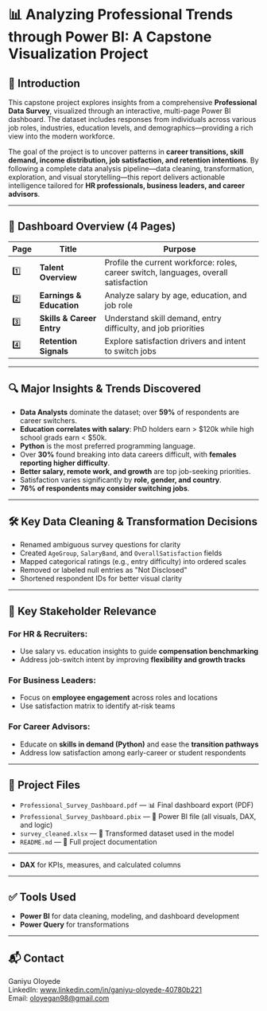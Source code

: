 # 📊 Analyzing Professional Trends through Power BI: A Capstone Visualization Project

## 📘 Introduction

This capstone project explores insights from a comprehensive **Professional Data Survey**, visualized through an interactive, multi-page Power BI dashboard. The dataset includes responses from individuals across various job roles, industries, education levels, and demographics—providing a rich view into the modern workforce.

The goal of the project is to uncover patterns in **career transitions, skill demand, income distribution, job satisfaction, and retention intentions**. By following a complete data analysis pipeline—data cleaning, transformation, exploration, and visual storytelling—this report delivers actionable intelligence tailored for **HR professionals, business leaders, and career advisors**.

---

## 🧭 Dashboard Overview (4 Pages)

| Page | Title                      | Purpose |
|------|----------------------------|---------|
| 1️⃣  | **Talent Overview**        | Profile the current workforce: roles, career switch, languages, overall satisfaction |
| 2️⃣  | **Earnings & Education**   | Analyze salary by age, education, and job role |
| 3️⃣  | **Skills & Career Entry**  | Understand skill demand, entry difficulty, and job priorities |
| 4️⃣  | **Retention Signals**      | Explore satisfaction drivers and intent to switch jobs |

---

## 🔍 Major Insights & Trends Discovered

- **Data Analysts** dominate the dataset; over **59%** of respondents are career switchers.
- **Education correlates with salary**: PhD holders earn > $120k while high school grads earn < $50k.
- **Python** is the most preferred programming language.
- Over **30%** found breaking into data careers difficult, with **females reporting higher difficulty**.
- **Better salary, remote work, and growth** are top job-seeking priorities.
- Satisfaction varies significantly by **role, gender, and country**.
- **76% of respondents may consider switching jobs**.

---

## 🛠️ Key Data Cleaning & Transformation Decisions

- Renamed ambiguous survey questions for clarity
- Created `AgeGroup`, `SalaryBand`, and `OverallSatisfaction` fields
- Mapped categorical ratings (e.g., entry difficulty) into ordered scales
- Removed or labeled null entries as "Not Disclosed"
- Shortened respondent IDs for better visual clarity

---

## 👥 Key Stakeholder Relevance

### For HR & Recruiters:
- Use salary vs. education insights to guide **compensation benchmarking**
- Address job-switch intent by improving **flexibility and growth tracks**

### For Business Leaders:
- Focus on **employee engagement** across roles and locations
- Use satisfaction matrix to identify at-risk teams

### For Career Advisors:
- Educate on **skills in demand (Python)** and ease the **transition pathways**
- Address low satisfaction among early-career or student respondents

---

## 📁 Project Files

- `Professional_Survey_Dashboard.pdf` — 📊 Final dashboard export (PDF)
- `Professional_Survey_Dashboard.pbix` — 💼 Power BI file (all visuals, DAX, and logic)
- `survey_cleaned.xlsx` — 🧹 Transformed dataset used in the model
- `README.md` — 📄 Full project documentation

---

- **DAX** for KPIs, measures, and calculated columns

---
## ✅ Tools Used

- **Power BI** for data cleaning, modeling, and dashboard development
- **Power Query** for transformations

---

## 📬 Contact

Ganiyu Oloyede  
LinkedIn: www.linkedin.com/in/ganiyu-oloyede-40780b221  
Email: oloyegan98@gmail.com  
